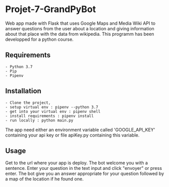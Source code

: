 # Projet-7-GrandPyBot

Web app made with Flask that uses Google Maps and Media Wiki API to answer questions from the user about a location and giving information about that place with the data from wikipedia.
This programm has been developped for a python course.

## Requirements

    - Python 3.7
    - Pip
    - Pipenv

## Installation

    - Clone the project, 
    - setup virtual env : pipenv --python 3.7
    - get into your virtual env : pipenv shell
    - install requirements : pipenv install
    - run locally : python main.py

The app need either an environment variable called 'GOOGLE_API_KEY' containing your api key or file apiKey.py containing this variable.

## Usage

Get to the url where your app is deploy.
The bot welcome you with a sentence.
Enter your question in the text input and click "envoyer" or press enter.
The bot give you an answer appropriate for your question followed by a map of the location if he found one.